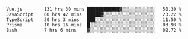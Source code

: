 <!--START_SECTION:waka-->

```text
Vue.js        131 hrs 30 mins ████████████▓░░░░░░░░░░░░   50.30 %
JavaScript    60 hrs 42 mins  █████▓░░░░░░░░░░░░░░░░░░░   23.22 %
TypeScript    30 hrs 3 mins   ███░░░░░░░░░░░░░░░░░░░░░░   11.50 %
Prisma        10 hrs 16 mins  █░░░░░░░░░░░░░░░░░░░░░░░░   03.93 %
Bash          7 hrs 6 mins    ▓░░░░░░░░░░░░░░░░░░░░░░░░   02.72 %
```

<!--END_SECTION:waka-->
